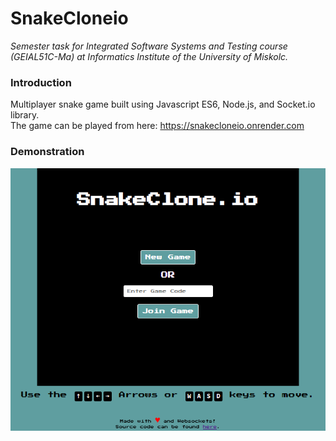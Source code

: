 # SnakeCloneio
*Semester task for Integrated Software Systems and Testing course (GEIAL51C-Ma) at Informatics Institute of the University of Miskolc.*
### Introduction
Multiplayer snake game built using Javascript ES6, Node.js, and Socket.io library.  
The game can be played from here: https://snakecloneio.onrender.com

### Demonstration
![demo](https://github.com/hhamdan95/SnakeCloneio/blob/master/public/demo.png?raw=true)

